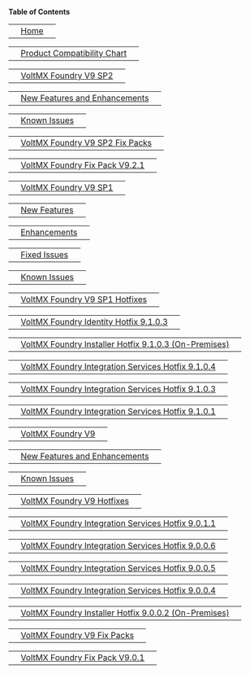                          

**Table of Contents**

<table style="width: 100%;" cellspacing="0" cellpadding="0" class="GenTOCTable1"><colgroup><col style="width: 0pt;"> <col> <col style="width: 10pt;"></colgroup><tbody><tr><td class="mcReset"></td><td class="GenTOCText1"><a class="GenTOCText1" href="../VoltMX_Foundry_Release_Notes.html">Home</a></td><td class="GenTOCPageText1"><madcap:xref style="mc-format: '{page}';" class="TOCPageNumber" data-mc-xref-target=""></madcap:xref></td></tr></tbody></table>

<table style="width: 100%;" cellspacing="0" cellpadding="0" class="GenTOCTable1"><colgroup><col style="width: 0pt;"> <col> <col style="width: 10pt;"></colgroup><tbody><tr><td class="mcReset"></td><td class="GenTOCText1"><a class="GenTOCText1" href="../Module/Product_Compatibility_Chart.html">Product Compatibility Chart</a></td><td class="GenTOCPageText1"><madcap:xref style="mc-format: '{page}';" class="TOCPageNumber" data-mc-xref-target=""></madcap:xref></td></tr></tbody></table>

<table style="width: 100%;" cellspacing="0" cellpadding="0" class="GenTOCTable1"><colgroup><col style="width: 0pt;"> <col> <col style="width: 10pt;"></colgroup><tbody><tr><td class="mcReset"></td><td class="GenTOCText1"><a class="GenTOCText1" href="../V9SP2_Main.html">VoltMX Foundry V9 SP2</a></td><td class="GenTOCPageText1"><madcap:xref style="mc-format: '{page}';" class="TOCPageNumber" data-mc-xref-target=""></madcap:xref></td></tr></tbody></table>

<table style="width: 100%;" cellspacing="0" cellpadding="0" class="GenTOCTable1"><colgroup><col style="width: 0pt;"> <col> <col style="width: 10pt;"></colgroup><tbody><tr><td class="mcReset"></td><td class="GenTOCText1"><a class="GenTOCText1" href="../V9SP2_New_Features.html">New Features and Enhancements</a></td><td class="GenTOCPageText1"><madcap:xref style="mc-format: '{page}';" class="TOCPageNumber" data-mc-xref-target=""></madcap:xref></td></tr></tbody></table>

<table style="width: 100%;" cellspacing="0" cellpadding="0" class="GenTOCTable1"><colgroup><col style="width: 0pt;"> <col> <col style="width: 10pt;"></colgroup><tbody><tr><td class="mcReset"></td><td class="GenTOCText1"><a class="GenTOCText1" href="../V9SP2_Knownissues.html">Known Issues</a></td><td class="GenTOCPageText1"><madcap:xref style="mc-format: '{page}';" class="TOCPageNumber" data-mc-xref-target=""></madcap:xref></td></tr></tbody></table>

<!-- <table style="width: 100%;" cellspacing="0" cellpadding="0" class="GenTOCTable1"><colgroup><col style="width: 0pt;"> <col> <col style="width: 10pt;"></colgroup><tbody><tr><td class="mcReset"></td><td class="GenTOCText1"><a class="GenTOCText1" href="../Azure9.2.0.0GA.html">VoltMX Foundry V9.2.0.0 on MS Azure</a></td><td class="GenTOCPageText1"><madcap:xref style="mc-format: '{page}';" class="TOCPageNumber" data-mc-xref-target=""></madcap:xref></td></tr></tbody></table> -->

<table style="width: 100%;" cellspacing="0" cellpadding="0" class="GenTOCTable1"><colgroup><col style="width: 0pt;"> <col> <col style="width: 10pt;"></colgroup><tbody><tr><td class="mcReset"></td><td class="GenTOCText1"><a class="GenTOCText1" href="../V9SP2_FixPacks.html">VoltMX Foundry V9 SP2 Fix Packs</a></td><td class="GenTOCPageText1"><madcap:xref style="mc-format: '{page}';" class="TOCPageNumber" data-mc-xref-target=""></madcap:xref></td></tr></tbody></table>

<table style="width: 100%;" cellspacing="0" cellpadding="0" class="GenTOCTable1"><colgroup><col style="width: 0pt;"> <col> <col style="width: 10pt;"></colgroup><tbody><tr><td class="mcReset"></td><td class="GenTOCText1"><a class="GenTOCText1" href="../V9.2.1_New_Features.html">VoltMX Foundry Fix Pack V9.2.1</a></td><td class="GenTOCPageText1"><madcap:xref style="mc-format: '{page}';" class="TOCPageNumber" data-mc-xref-target=""></madcap:xref></td></tr></tbody></table>

<table style="width: 100%;" cellspacing="0" cellpadding="0" class="GenTOCTable1"><colgroup><col style="width: 0pt;"> <col> <col style="width: 10pt;"></colgroup><tbody><tr><td class="mcReset"></td><td class="GenTOCText1"><a class="GenTOCText1" href="../V9SP1_Main.html">VoltMX Foundry V9 SP1</a></td><td class="GenTOCPageText1"><madcap:xref style="mc-format: '{page}';" class="TOCPageNumber" data-mc-xref-target=""></madcap:xref></td></tr></tbody></table>

<table style="width: 100%;" cellspacing="0" cellpadding="0" class="GenTOCTable1"><colgroup><col style="width: 0pt;"> <col> <col style="width: 10pt;"></colgroup><tbody><tr><td class="mcReset"></td><td class="GenTOCText1"><a class="GenTOCText1" href="../V9SP1_New_Features.html">New Features</a></td><td class="GenTOCPageText1"><madcap:xref style="mc-format: '{page}';" class="TOCPageNumber" data-mc-xref-target=""></madcap:xref></td></tr></tbody></table>

<table style="width: 100%;" cellspacing="0" cellpadding="0" class="GenTOCTable1"><colgroup><col style="width: 0pt;"> <col> <col style="width: 10pt;"></colgroup><tbody><tr><td class="mcReset"></td><td class="GenTOCText1"><a class="GenTOCText1" href="../V9SP1_Enhancements.html">Enhancements</a></td><td class="GenTOCPageText1"><madcap:xref style="mc-format: '{page}';" class="TOCPageNumber" data-mc-xref-target=""></madcap:xref></td></tr></tbody></table>

<table style="width: 100%;" cellspacing="0" cellpadding="0" class="GenTOCTable1"><colgroup><col style="width: 0pt;"> <col> <col style="width: 10pt;"></colgroup><tbody><tr><td class="mcReset"></td><td class="GenTOCText1"><a class="GenTOCText1" href="../V9SP1_fixedissues.html">Fixed Issues</a></td><td class="GenTOCPageText1"><madcap:xref style="mc-format: '{page}';" class="TOCPageNumber" data-mc-xref-target=""></madcap:xref></td></tr></tbody></table>

<table style="width: 100%;" cellspacing="0" cellpadding="0" class="GenTOCTable1"><colgroup><col style="width: 0pt;"> <col> <col style="width: 10pt;"></colgroup><tbody><tr><td class="mcReset"></td><td class="GenTOCText1"><a class="GenTOCText1" href="../V9SP1_Knownissues.html">Known Issues</a></td><td class="GenTOCPageText1"><madcap:xref style="mc-format: '{page}';" class="TOCPageNumber" data-mc-xref-target=""></madcap:xref></td></tr></tbody></table>

<table style="width: 100%;" cellspacing="0" cellpadding="0" class="GenTOCTable1"><colgroup><col style="width: 0pt;"> <col> <col style="width: 10pt;"></colgroup><tbody><tr><td class="mcReset"></td><td class="GenTOCText1"><a class="GenTOCText1" href="../V9SP1_Hotfixes.html">VoltMX Foundry V9 SP1 Hotfixes</a></td><td class="GenTOCPageText1"><madcap:xref style="mc-format: '{page}';" class="TOCPageNumber" data-mc-xref-target=""></madcap:xref></td></tr></tbody></table>

<table style="width: 100%;" cellspacing="0" cellpadding="0" class="GenTOCTable1"><colgroup><col style="width: 0pt;"> <col> <col style="width: 10pt;"></colgroup><tbody><tr><td class="mcReset"></td><td class="GenTOCText1"><a class="GenTOCText1" href="../IdentityHotFix9.1.0.3.html">VoltMX Foundry Identity Hotfix 9.1.0.3</a></td><td class="GenTOCPageText1"><madcap:xref style="mc-format: '{page}';" class="TOCPageNumber" data-mc-xref-target=""></madcap:xref></td></tr></tbody></table>

<table style="width: 100%;" cellspacing="0" cellpadding="0" class="GenTOCTable1"><colgroup><col style="width: 0pt;"> <col> <col style="width: 10pt;"></colgroup><tbody><tr><td class="mcReset"></td><td class="GenTOCText1"><a class="GenTOCText1" href="../InstallerHotFix9.1.0.3.html">VoltMX Foundry Installer Hotfix 9.1.0.3 (On-Premises)</a></td><td class="GenTOCPageText1"><madcap:xref style="mc-format: '{page}';" class="TOCPageNumber" data-mc-xref-target=""></madcap:xref></td></tr></tbody></table>

<table style="width: 100%;" cellspacing="0" cellpadding="0" class="GenTOCTable1"><colgroup><col style="width: 0pt;"> <col> <col style="width: 10pt;"></colgroup><tbody><tr><td class="mcReset"></td><td class="GenTOCText1"><a class="GenTOCText1" href="../IntegrationHotFix9.1.0.4.html">VoltMX Foundry Integration Services Hotfix 9.1.0.4</a></td><td class="GenTOCPageText1"><madcap:xref style="mc-format: '{page}';" class="TOCPageNumber" data-mc-xref-target=""></madcap:xref></td></tr></tbody></table>

<table style="width: 100%;" cellspacing="0" cellpadding="0" class="GenTOCTable1"><colgroup><col style="width: 0pt;"> <col> <col style="width: 10pt;"></colgroup><tbody><tr><td class="mcReset"></td><td class="GenTOCText1"><a class="GenTOCText1" href="../IntegrationHotFix9.1.0.3.html">VoltMX Foundry Integration Services Hotfix 9.1.0.3</a></td><td class="GenTOCPageText1"><madcap:xref style="mc-format: '{page}';" class="TOCPageNumber" data-mc-xref-target=""></madcap:xref></td></tr></tbody></table>

<table style="width: 100%;" cellspacing="0" cellpadding="0" class="GenTOCTable1"><colgroup><col style="width: 0pt;"> <col> <col style="width: 10pt;"></colgroup><tbody><tr><td class="mcReset"></td><td class="GenTOCText1"><a class="GenTOCText1" href="../IntegrationHotFix9.1.0.1.html">VoltMX Foundry Integration Services Hotfix 9.1.0.1</a></td><td class="GenTOCPageText1"><madcap:xref style="mc-format: '{page}';" class="TOCPageNumber" data-mc-xref-target=""></madcap:xref></td></tr></tbody></table>

<table style="width: 100%;" cellspacing="0" cellpadding="0" class="GenTOCTable1"><colgroup><col style="width: 0pt;"> <col> <col style="width: 10pt;"></colgroup><tbody><tr><td class="mcReset"></td><td class="GenTOCText1"><a class="GenTOCText1" href="../V9_Main.html">VoltMX Foundry V9</a></td><td class="GenTOCPageText1"><madcap:xref style="mc-format: '{page}';" class="TOCPageNumber" data-mc-xref-target=""></madcap:xref></td></tr></tbody></table>

<table style="width: 100%;" cellspacing="0" cellpadding="0" class="GenTOCTable1"><colgroup><col style="width: 0pt;"> <col> <col style="width: 10pt;"></colgroup><tbody><tr><td class="mcReset"></td><td class="GenTOCText1"><a class="GenTOCText1" href="../V9_New_Features.html">New Features and Enhancements</a></td><td class="GenTOCPageText1"><madcap:xref style="mc-format: '{page}';" class="TOCPageNumber" data-mc-xref-target=""></madcap:xref></td></tr></tbody></table>

<table style="width: 100%;" cellspacing="0" cellpadding="0" class="GenTOCTable1"><colgroup><col style="width: 0pt;"> <col> <col style="width: 10pt;"></colgroup><tbody><tr><td class="mcReset"></td><td class="GenTOCText1"><a class="GenTOCText1" href="../V9_Knownissues.html">Known Issues</a></td><td class="GenTOCPageText1"><madcap:xref style="mc-format: '{page}';" class="TOCPageNumber" data-mc-xref-target=""></madcap:xref></td></tr></tbody></table>

<table style="width: 100%;" cellspacing="0" cellpadding="0" class="GenTOCTable1"><colgroup><col style="width: 0pt;"> <col> <col style="width: 10pt;"></colgroup><tbody><tr><td class="mcReset"></td><td class="GenTOCText1"><a class="GenTOCText1" href="../V9_Hotfixes.html">VoltMX Foundry V9 Hotfixes</a></td><td class="GenTOCPageText1"><madcap:xref style="mc-format: '{page}';" class="TOCPageNumber" data-mc-xref-target=""></madcap:xref></td></tr></tbody></table>

<!-- <table style="width: 100%;" cellspacing="0" cellpadding="0" class="GenTOCTable1"><colgroup><col style="width: 0pt;"> <col> <col style="width: 10pt;"></colgroup><tbody><tr><td class="mcReset"></td><td class="GenTOCText1"><a class="GenTOCText1" href="../Azure9.0.0.1GA.html">VoltMX Foundry V9.0.0.1 on MS Azure</a></td><td class="GenTOCPageText1"><madcap:xref style="mc-format: '{page}';" class="TOCPageNumber" data-mc-xref-target=""></madcap:xref></td></tr></tbody></table> -->

<table style="width: 100%;" cellspacing="0" cellpadding="0" class="GenTOCTable1"><colgroup><col style="width: 0pt;"> <col> <col style="width: 10pt;"></colgroup><tbody><tr><td class="mcReset"></td><td class="GenTOCText1"><a class="GenTOCText1" href="../IntegrationHotFix9.0.1.1.html">VoltMX Foundry Integration Services Hotfix 9.0.1.1</a></td><td class="GenTOCPageText1"><madcap:xref style="mc-format: '{page}';" class="TOCPageNumber" data-mc-xref-target=""></madcap:xref></td></tr></tbody></table>

<table style="width: 100%;" cellspacing="0" cellpadding="0" class="GenTOCTable1"><colgroup><col style="width: 0pt;"> <col> <col style="width: 10pt;"></colgroup><tbody><tr><td class="mcReset"></td><td class="GenTOCText1"><a class="GenTOCText1" href="../IntegrationHotFix9.0.0.6.html">VoltMX Foundry Integration Services Hotfix 9.0.0.6</a></td><td class="GenTOCPageText1"><madcap:xref style="mc-format: '{page}';" class="TOCPageNumber" data-mc-xref-target=""></madcap:xref></td></tr></tbody></table>

<table style="width: 100%;" cellspacing="0" cellpadding="0" class="GenTOCTable1"><colgroup><col style="width: 0pt;"> <col> <col style="width: 10pt;"></colgroup><tbody><tr><td class="mcReset"></td><td class="GenTOCText1"><a class="GenTOCText1" href="../IntegrationHotFix9.0.0.5.html">VoltMX Foundry Integration Services Hotfix 9.0.0.5</a></td><td class="GenTOCPageText1"><madcap:xref style="mc-format: '{page}';" class="TOCPageNumber" data-mc-xref-target=""></madcap:xref></td></tr></tbody></table>

<table style="width: 100%;" cellspacing="0" cellpadding="0" class="GenTOCTable1"><colgroup><col style="width: 0pt;"> <col> <col style="width: 10pt;"></colgroup><tbody><tr><td class="mcReset"></td><td class="GenTOCText1"><a class="GenTOCText1" href="../IntegrationHotFix9.0.0.4.html">VoltMX Foundry Integration Services Hotfix 9.0.0.4</a></td><td class="GenTOCPageText1"><madcap:xref style="mc-format: '{page}';" class="TOCPageNumber" data-mc-xref-target=""></madcap:xref></td></tr></tbody></table>

<table style="width: 100%;" cellspacing="0" cellpadding="0" class="GenTOCTable1"><colgroup><col style="width: 0pt;"> <col> <col style="width: 10pt;"></colgroup><tbody><tr><td class="mcReset"></td><td class="GenTOCText1"><a class="GenTOCText1" href="../InstallerHotFix9.0.0.2.html">VoltMX Foundry Installer Hotfix 9.0.0.2 (On-Premises)</a></td><td class="GenTOCPageText1"><madcap:xref style="mc-format: '{page}';" class="TOCPageNumber" data-mc-xref-target=""></madcap:xref></td></tr></tbody></table>

<table style="width: 100%;" cellspacing="0" cellpadding="0" class="GenTOCTable1"><colgroup><col style="width: 0pt;"> <col> <col style="width: 10pt;"></colgroup><tbody><tr><td class="mcReset"></td><td class="GenTOCText1"><a class="GenTOCText1" href="../V9_FixPacks.html">VoltMX Foundry V9 Fix Packs</a></td><td class="GenTOCPageText1"><madcap:xref style="mc-format: '{page}';" class="TOCPageNumber" data-mc-xref-target=""></madcap:xref></td></tr></tbody></table>

<table style="width: 100%;" cellspacing="0" cellpadding="0" class="GenTOCTable1"><colgroup><col style="width: 0pt;"> <col> <col style="width: 10pt;"></colgroup><tbody><tr><td class="mcReset"></td><td class="GenTOCText1"><a class="GenTOCText1" href="../V9.0.1_New_Features.html">VoltMX Foundry Fix Pack V9.0.1</a></td><td class="GenTOCPageText1"><madcap:xref style="mc-format: '{page}';" class="TOCPageNumber" data-mc-xref-target=""></madcap:xref></td></tr></tbody></table>
